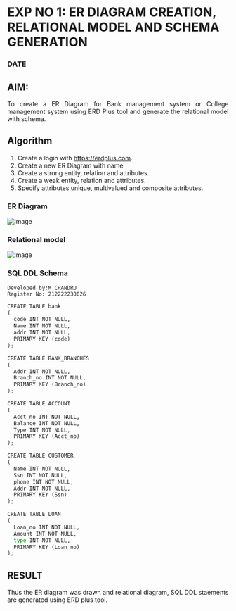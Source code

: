 # EXP NO 1: ER DIAGRAM CREATION, RELATIONAL MODEL AND SCHEMA GENERATION  
### DATE
## AIM:
<div align="justify">
   To create a ER Diagram for Bank management system or College management system using ERD Plus tool and generate the relational model with schema. 
</div>

## Algorithm
1. Create a login with https://erdplus.com.
2. Create a new ER Diagram with name
3. Create a strong entity, relation and attributes.
4. Create a weak entity, relation and attributes.
5. Specify attributes unique, multivalued and composite attributes.

### ER Diagram 
![image](https://github.com/chandrumathiyazhagan/DBMS/assets/119393023/eb3eabf1-69c0-4694-a84a-e8ecc0adb866)

### Relational model
![image](https://github.com/chandrumathiyazhagan/DBMS/assets/119393023/031cef92-216a-4e97-a6a8-584d5604c0f5)

### SQL DDL Schema 
```
Developed by:M.CHANDRU
Register No: 212222230026
```
```python
CREATE TABLE bank
(
  code INT NOT NULL,
  Name INT NOT NULL,
  addr INT NOT NULL,
  PRIMARY KEY (code)
);

CREATE TABLE BANK_BRANCHES
(
  Addr INT NOT NULL,
  Branch_no INT NOT NULL,
  PRIMARY KEY (Branch_no)
);

CREATE TABLE ACCOUNT
(
  Acct_no INT NOT NULL,
  Balance INT NOT NULL,
  Type INT NOT NULL,
  PRIMARY KEY (Acct_no)
);

CREATE TABLE CUSTOMER
(
  Name INT NOT NULL,
  Ssn INT NOT NULL,
  phone INT NOT NULL,
  Addr INT NOT NULL,
  PRIMARY KEY (Ssn)
);

CREATE TABLE LOAN
(
  Loan_no INT NOT NULL,
  Amount INT NOT NULL,
  type INT NOT NULL,
  PRIMARY KEY (Loan_no)
);
```
## RESULT 
<div align="justify">
Thus the ER diagram was drawn and relational diagram, SQL DDL staements are generated using ERD plus tool.
</div>
